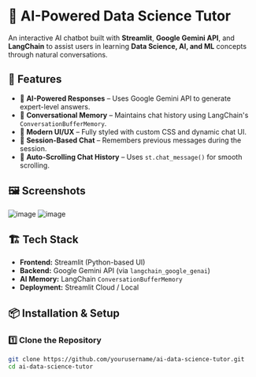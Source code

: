 # 🤖 AI-Powered Data Science Tutor

An interactive AI chatbot built with **Streamlit**, **Google Gemini API**, and **LangChain** to assist users in learning **Data Science, AI, and ML** concepts through natural conversations.

## 🚀 Features
- 🧠 **AI-Powered Responses** – Uses Google Gemini API to generate expert-level answers.
- 💬 **Conversational Memory** – Maintains chat history using LangChain's `ConversationBufferMemory`.
- 🎨 **Modern UI/UX** – Fully styled with custom CSS and dynamic chat UI.
- 📜 **Session-Based Chat** – Remembers previous messages during the session.
- 🎯 **Auto-Scrolling Chat History** – Uses `st.chat_message()` for smooth scrolling.

## 🖼️ Screenshots
![image](https://github.com/user-attachments/assets/a4ed65e8-1403-4bd3-bf67-d681eb6485b0)
![image](https://github.com/user-attachments/assets/00308cd2-69fb-49f5-ada8-c47decf41de4)

## 🏗️ Tech Stack
- **Frontend:** Streamlit (Python-based UI)
- **Backend:** Google Gemini API (via `langchain_google_genai`)
- **AI Memory:** LangChain `ConversationBufferMemory`
- **Deployment:** Streamlit Cloud / Local

## 📦 Installation & Setup

### 1️⃣ **Clone the Repository**
```sh
git clone https://github.com/yourusername/ai-data-science-tutor.git
cd ai-data-science-tutor
